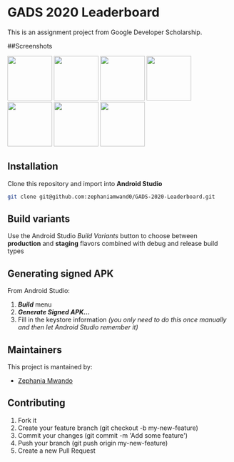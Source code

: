 # GADS 2020 Leaderboard

This is an assignment project from Google Developer Scholarship.

##Screenshots
<p float="left">
  <img src="https://github.com/zephaniamwand0/GADS-2020-Leaderboard/blob/master/Screenshots/Screenshot_20200902-222427.png" width="100" />
  <img src="https://github.com/zephaniamwand0/GADS-2020-Leaderboard/blob/master/Screenshots/Screenshot_20200902-222500.png" width="100" />
  <img src="https://github.com/zephaniamwand0/GADS-2020-Leaderboard/blob/master/Screenshots/Screenshot_20200902-222506.png" width="100" />
  <img src="https://github.com/zephaniamwand0/GADS-2020-Leaderboard/blob/master/Screenshots/Screenshot_20200902-222514.png" width="100" />
  <img src="https://github.com/zephaniamwand0/GADS-2020-Leaderboard/blob/master/Screenshots/Screenshot_20200902-222530.png" width="100" />
  <img src="https://github.com/zephaniamwand0/GADS-2020-Leaderboard/blob/master/Screenshots/Screenshot_20200902-222558.png" width="100" />
  <img src="https://github.com/zephaniamwand0/GADS-2020-Leaderboard/blob/master/Screenshots/Screenshot_20200902-222615.png" width="100" />
</p>

## Installation
Clone this repository and import into **Android Studio**
```bash
git clone git@github.com:zephaniamwand0/GADS-2020-Leaderboard.git
```


## Build variants
Use the Android Studio *Build Variants* button to choose between **production** and **staging** flavors combined with debug and release build types


## Generating signed APK
From Android Studio:
1. ***Build*** menu
2. ***Generate Signed APK...***
3. Fill in the keystore information *(you only need to do this once manually and then let Android Studio remember it)*

## Maintainers
This project is mantained by:
* [Zephania Mwando](https://github.com/zephaniamwand0/)


## Contributing

1. Fork it
2. Create your feature branch (git checkout -b my-new-feature)
3. Commit your changes (git commit -m 'Add some feature')
5. Push your branch (git push origin my-new-feature)
6. Create a new Pull Request

